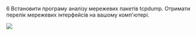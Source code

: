 6 Встановити програму аналізу мережевих пакетів tcpdump. Отримати перелік мережевих інтерфейсів на вашому комп'ютері.

![](https://lh4.googleusercontent.com/40-64JrBgmQWCO7QhRBdEhbHU58lLPJJZ7911-nnTBoWS_f7iiThMSBjewYsU07eqO6kafhJ7nv4F5qaP9MUOwLiU3quwrrQRgFi0uYun8XgKHOxvI4yZVhY-C7OUv2VKxEtgoKQMSyDRKJrvYvko9wrx226oVAqU99DKbTNoB-3X22TlVrmOUzHPiNblw)
